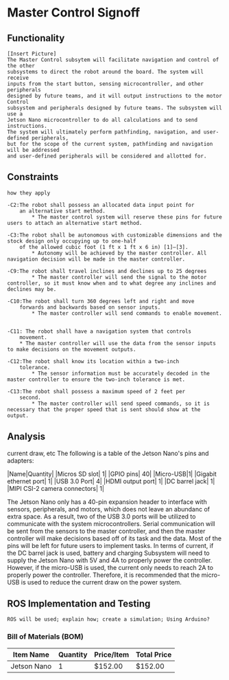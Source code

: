 # Master Control Signoff
## Functionality
	[Insert Picture]
	The Master Control subsytem will facilitate navigation and control of the other
	subsystems to direct the robot around the board. The system will receive 
	inputs from the start button, sensing microcontroller, and other peripherals
	designed by future teams, and it will output instructions to the motor Control
	subsystem and peripherals designed by future teams. The subsystem will use a 
	Jetson Nano microcontroller to do all calculations and to send instructions. 
	The system will ultimately perform pathfinding, navigation, and user-defined peripherals,
	but for the scope of the current system, pathfinding and navigation will be addressed 
	and user-defined peripherals will be considered and allotted for. 
## Constraints
	how they apply
	
	-C2:The robot shall possess an allocated data input point for
		an alternative start method.
			* The master control system will reserve these pins for future users to attach an alternative start method.
	
	-C3:The robot shall be autonomous with customizable dimensions and the stock design only occupying up to one-half
		of the allowed cubic foot (1 ft x 1 ft x 6 in) [1]–[3].
			* Autonomy will be achieved by the master controller. All navigation decision will be made in the master controller. 

	-C9:The robot shall travel inclines and declines up to 25 degrees
			* The master controller will send the signal to the motor controller, so it must know when and to what degree any inclines and declines may be. 

	-C10:The robot shall turn 360 degrees left and right and move
		forwards and backwards based on sensor inputs.
			* The master controller will send commands to enable movement.

	
	-C11: The robot shall have a navigation system that controls
		movement.
		* The master controller will use the data from the sensor inputs to make decisions on the movement outputs. 
	
	-C12:The robot shall know its location within a two-inch
		tolerance.
			* The sensor information must be accurately decoded in the master controller to ensure the two-inch tolerance is met. 
	
	-C13:The robot shall possess a maximum speed of 2 feet per
		second.
			* The master controller will send speed commands, so it is necessary that the proper speed that is sent should show at the output. 
	
	

## Analysis

current draw, etc
The following is a table of the Jetson Nano's pins and adapters:

|Name|Quantity|
|Micros SD slot| 1|
|GPIO pins| 40|
|Micro-USB|1|
|Gigabit ethernet port| 1|
|USB 3.0 Port| 4|
|HDMI output port| 1|
|DC barrel jack| 1|
|MIPI CSI-2 camera connectors| 1|




The Jetson Nano only has a 40-pin expansion header to interface with sensors, peripherals, and 
motors, which does not leave an abundanc of extra space. As a result, two of the USB 3.0 ports will be utilized to communicate with
the system microcontrollers. Serial communication will be sent from the sensors to the 
master controller, and then the master controller will make decisions based off of its task and the data. 
Most of the pins will be left for future users to implement tasks. 
	In terms of current, if the DC barrel jack is used, battery and charging 
Subsystem will need to supply the Jetson Nano with 5V and 4A to properly power the controller. 
However, if the micro-USB is used, the current only needs to reach 2A to properly power the controller. 
Therefore, it is recommended that the micro-USB is used to reduce the current draw on the power system. 

## ROS Implementation and Testing

	ROS will be used; explain how; create a simulation; Using Arduino?

### Bill of Materials (BOM)

|Item Name|Quantity|Price/Item|Total Price|
|-|-|-|-|
|Jetson Nano| 1 | $152.00| $152.00|


